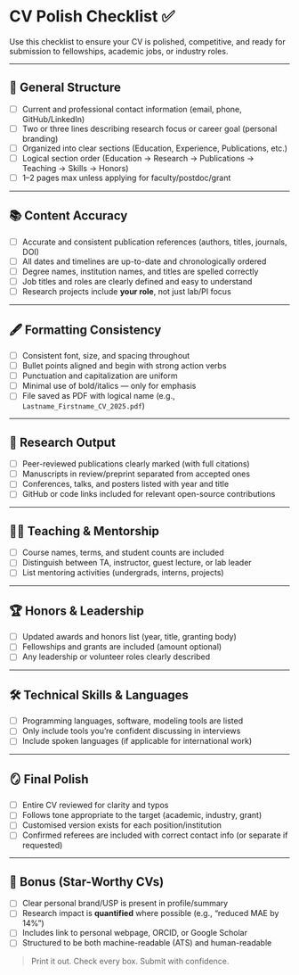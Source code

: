 # CV Polish Checklist ✅

Use this checklist to ensure your CV is polished, competitive, and ready for submission to fellowships, academic jobs, or industry roles.

---

## 📄 General Structure

* [ ] Current and professional contact information (email, phone, GitHub/LinkedIn)
* [ ] Two or three lines describing research focus or career goal (personal branding)
* [ ] Organized into clear sections (Education, Experience, Publications, etc.)
* [ ] Logical section order (Education → Research → Publications → Teaching → Skills → Honors)
* [ ] 1–2 pages max unless applying for faculty/postdoc/grant

---

## 📚 Content Accuracy

* [ ] Accurate and consistent publication references (authors, titles, journals, DOI)
* [ ] All dates and timelines are up-to-date and chronologically ordered
* [ ] Degree names, institution names, and titles are spelled correctly
* [ ] Job titles and roles are clearly defined and easy to understand
* [ ] Research projects include **your role**, not just lab/PI focus

---

## 🖋 Formatting Consistency

* [ ] Consistent font, size, and spacing throughout
* [ ] Bullet points aligned and begin with strong action verbs
* [ ] Punctuation and capitalization are uniform
* [ ] Minimal use of bold/italics — only for emphasis
* [ ] File saved as PDF with logical name (e.g., `Lastname_Firstname_CV_2025.pdf`)

---

## 🧠 Research Output

* [ ] Peer-reviewed publications clearly marked (with full citations)
* [ ] Manuscripts in review/preprint separated from accepted ones
* [ ] Conferences, talks, and posters listed with year and title
* [ ] GitHub or code links included for relevant open-source contributions

---

## 👩‍🏫 Teaching & Mentorship

* [ ] Course names, terms, and student counts are included
* [ ] Distinguish between TA, instructor, guest lecture, or lab leader
* [ ] List mentoring activities (undergrads, interns, projects)

---

## 🏆 Honors & Leadership

* [ ] Updated awards and honors list (year, title, granting body)
* [ ] Fellowships and grants are included (amount optional)
* [ ] Any leadership or volunteer roles clearly described

---

## 🛠 Technical Skills & Languages

* [ ] Programming languages, software, modeling tools are listed
* [ ] Only include tools you’re confident discussing in interviews
* [ ] Include spoken languages (if applicable for international work)

---

## 🪞 Final Polish

* [ ] Entire CV reviewed for clarity and typos
* [ ] Follows tone appropriate to the target (academic, industry, grant)
* [ ] Customised version exists for each position/institution
* [ ] Confirmed referees are included with correct contact info (or separate if requested)

---

## 🚀 Bonus (Star-Worthy CVs)

* [ ] Clear personal brand/USP is present in profile/summary
* [ ] Research impact is **quantified** where possible (e.g., “reduced MAE by 14%”)
* [ ] Includes link to personal webpage, ORCID, or Google Scholar
* [ ] Structured to be both machine-readable (ATS) and human-readable

> Print it out. Check every box. Submit with confidence.
